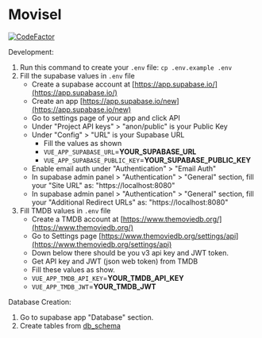 # Movisel
[![CodeFactor](https://www.codefactor.io/repository/github/akinozgen/Movisel/badge)](https://www.codefactor.io/repository/github/akinozgen/Movisel)

Development:
1. Run this command to create your `.env` file:  `cp .env.example .env`
2. Fill the supabase values in `.env` file
    * Create a supabase account at [https://app.supabase.io/](https://app.supabase.io/)
    * Create an app [https://app.supabase.io/new](https://app.supabase.io/new)
    * Go to settings page of your app and click API
    * Under "Project API keys" > "anon/public" is your Public Key
    * Under "Config" > "URL" is your Supabase URL
      * Fill the values as shown
      * `VUE_APP_SUPABASE_URL`=**YOUR_SUPABASE_URL**
      * `VUE_APP_SUPABASE_PUBLIC_KEY`=**YOUR_SUPABASE_PUBLIC_KEY**
    * Enable email auth under "Authentication" > "Email Auth"
    * In supabase admin panel > "Authentication" > "General" section, fill your "Site URL" as: "https://localhost:8080" 
    * In supabase admin panel > "Authentication" > "General" section, fill your "Additional Redirect URLs" as: "https://localhost:8080" 
3. Fill TMDB values in `.env` file
    * Create a TMDB account at [https://www.themoviedb.org/](https://www.themoviedb.org/)
    * Go to Settings page [https://www.themoviedb.org/settings/api](https://www.themoviedb.org/settings/api)
    * Down below there should be you v3 api key and JWT token.
    * Get API key and JWT (json web token) from TMDB
    * Fill these values as show.
    * `VUE_APP_TMDB_API_KEY`=**YOUR_TMDB_API_KEY**
    * `VUE_APP_TMDB_JWT`=**YOUR_TMDB_JWT**

Database Creation:
1. Go to supabase app "Database" section.
2. Create tables from [db_schema](/db_schema)
